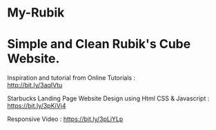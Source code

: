# My-Rubik
<h1>Simple and Clean Rubik's  Cube Website.</h1>

Inspiration and tutorial from Online Tutorials : <br>
http://bit.ly/3aqIVtu

Starbucks Landing Page Website Design using Html CSS & Javascript : <br>
https://bit.ly/3pKiVj4

Responsive Video :
https://bit.ly/3pLiYLp
